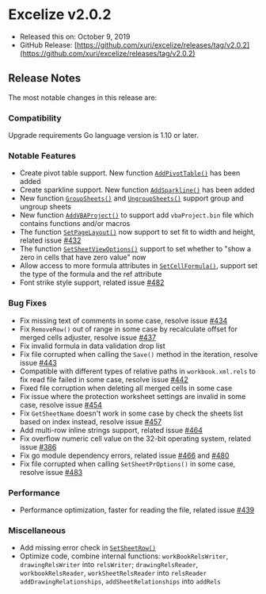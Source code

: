 # Excelize v2.0.2

* Released this on: October 9, 2019
* GitHub Release: [https://github.com/xuri/excelize/releases/tag/v2.0.2](https://github.com/xuri/excelize/releases/tag/v2.0.2)

## Release Notes

The most notable changes in this release are:

### Compatibility

Upgrade requirements Go language version is 1.10 or later.

### Notable Features

* Create pivot table support. New function [`AddPivotTable()`](https://pkg.go.dev/github.com/xuri/excelize/v2@v2.0.2#File.AddPivotTable) has been added
* Create sparkline support. New function [`AddSparkline()`](https://pkg.go.dev/github.com/xuri/excelize/v2@v2.0.2#File.AddSparkline) has been added
* New function [`GroupSheets()`](https://pkg.go.dev/github.com/xuri/excelize/v2@v2.0.2#File.GroupSheets) and [`UngroupSheets()`](https://pkg.go.dev/github.com/xuri/excelize/v2@v2.0.2#File.UngroupSheets) support group and ungroup sheets
* New function [`AddVBAProject()`](https://pkg.go.dev/github.com/xuri/excelize/v2@v2.0.2#File.AddVBAProject) to support add `vbaProject.bin` file which contains functions and/or macros
* The function [`SetPageLayout()`](https://pkg.go.dev/github.com/xuri/excelize/v2@v2.0.2#File.SetPageLayout) now support to set fit to width and height, related issue [#432](https://github.com/xuri/excelize/issues/432)
* The function [`SetSheetViewOptions()`](https://pkg.go.dev/github.com/xuri/excelize/v2@v2.0.2#File.SetSheetViewOptions) support to set whether to "show a zero in cells that have zero value" now
* Allow access to more formula attributes in [`SetCellFormula()`](https://pkg.go.dev/github.com/xuri/excelize/v2@v2.0.2#File.SetCellFormula), support set the type of the formula and the ref attribute
* Font strike style support, related issue [#482](https://github.com/xuri/excelize/issues/482)

### Bug Fixes

* Fix missing text of comments in some case, resolve issue [#434](https://github.com/xuri/excelize/issues/434)
* Fix `RemoveRow()` out of range in some case by recalculate offset for merged cells adjuster, resolve issue [#437](https://github.com/xuri/excelize/issues/437)
* Fix invalid formula in data validation drop list
* Fix file corrupted when calling the `Save()` method in the iteration, resolve issue [#443](https://github.com/xuri/excelize/issues/443)
* Compatible with different types of relative paths in `workbook.xml.rels` to fix read file failed in some case, resolve issue [#442](https://github.com/xuri/excelize/issues/442)
* Fixed file corruption when deleting all merged cells in some case
* Fix issue where the protection worksheet settings are invalid in some case, resolve issue [#454](https://github.com/xuri/excelize/issues/454)
* Fix `GetSheetName` doesn't work in some case by check the sheets list based on index instead, resolve issue [#457](https://github.com/xuri/excelize/issues/457)
* Add multi-row inline strings support, related issue [#464](https://github.com/xuri/excelize/issues/464)
* Fix overflow numeric cell value on the 32-bit operating system, related issue [#386](https://github.com/xuri/excelize/issues/386)
* Fix go module dependency errors, related issue [#466](https://github.com/xuri/excelize/issues/466) and [#480](https://github.com/xuri/excelize/issues/480)
* Fix file corrupted when calling `SetSheetPrOptions()` in some case, resolve issue [#483](https://github.com/xuri/excelize/issues/483)

### Performance

* Performance optimization, faster for reading the file, related issue [#439](https://github.com/xuri/excelize/issues/439)

### Miscellaneous

* Add missing error check in [`SetSheetRow()`](https://pkg.go.dev/github.com/xuri/excelize/v2@v2.0.2#File.SetSheetRow)
* Optimize code, combine internal functions:
`workBookRelsWriter`, `drawingRelsWriter` into `relsWriter`;
`drawingRelsReader`, `workbookRelsReader`, `workSheetRelsReader` into `relsReader`
`addDrawingRelationships`, `addSheetRelationships` into `addRels`
